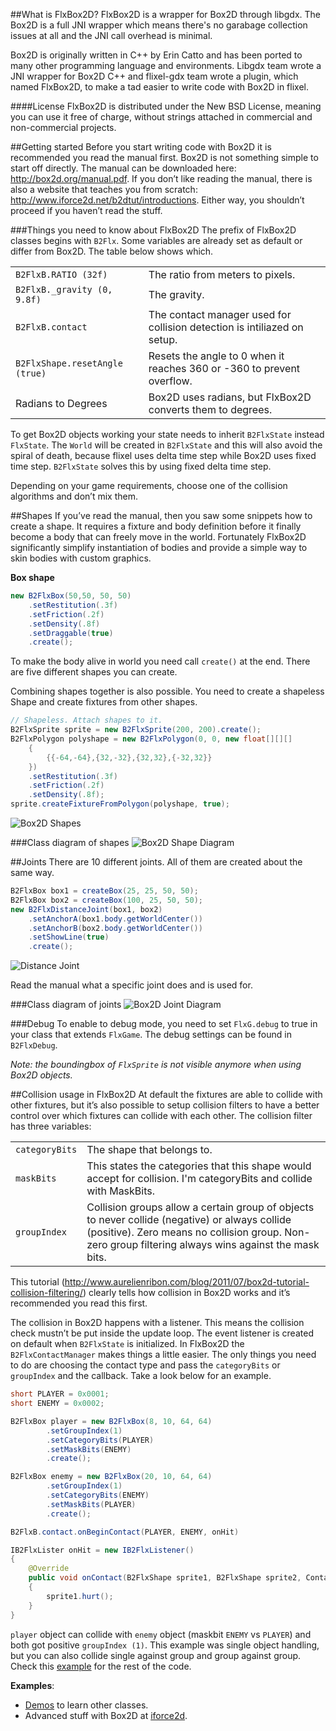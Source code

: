 ##What is FlxBox2D?
FlxBox2D is a wrapper for Box2D through libgdx. The Box2D is a full JNI wrapper which means there's no garabage collection issues at all and the JNI call overhead is minimal.

Box2D is originally written in C++ by Erin Catto and has been ported to many other programming language and environments. Libgdx team wrote a JNI wrapper for Box2D C++ and flixel-gdx team wrote a plugin, which named FlxBox2D, to make a tad easier to write code with Box2D in flixel.

####License
FlxBox2D is distributed under the New BSD License, meaning you can use it free of charge, without strings attached in commercial and non-commercial projects.

##Getting started
Before you start writing code with Box2D it is recommended you read the manual first. Box2D is not something simple to start off directly. The manual can be downloaded here: http://box2d.org/manual.pdf. If you don’t like reading the manual, there is also a website that teaches you from scratch: http://www.iforce2d.net/b2dtut/introductions. Either way, you shouldn’t proceed if you haven’t read the stuff.

###Things you need to know about FlxBox2D
The prefix of FlxBox2D classes begins with `B2Flx`. Some variables are already set as default or differ from Box2D. The table below shows which.
<table>
	<tr>
    	<td><code>B2FlxB.RATIO (32f)</code></td>
        <td>The ratio from meters to pixels.</td>
    </tr>
    <tr>
    	<td><code>B2FlxB._gravity (0, 9.8f)</code></td>
        <td>The gravity.</td>
    </tr>
    <tr>
    	<td><code>B2FlxB.contact</code></td>
        <td>The contact manager used for collision detection is intiliazed on setup.</td>
    </tr>
    <tr>
    	<td><code>B2FlxShape.resetAngle (true)</code></td>
        <td>Resets the angle to 0 when it reaches 360 or -360 to prevent overflow.</td>
    </tr>
    <tr>
    	<td>Radians to Degrees</td>
        <td>Box2D uses radians, but FlxBox2D converts them to degrees.</td>
    </tr>
</table>

To get Box2D objects working your state needs to inherit `B2FlxState` instead `FlxState`. The `World` will be created in `B2FlxState` and this will also avoid the spiral of death, because flixel uses delta time step while Box2D uses fixed time step. `B2FlxState` solves this by using fixed delta time step.

Depending on your game requirements, choose one of the collision algorithms and don’t mix them.

##Shapes
If you’ve read the manual, then you saw some snippets how to create a shape. It requires a fixture and body definition before it finally become a body that can freely move in the world. Fortunately FlxBox2D significantly simplify instantiation of bodies and provide a simple way to skin bodies with custom graphics.

**Box shape**
```java
new B2FlxBox(50,50, 50, 50)
	.setRestitution(.3f)
	.setFriction(.2f)
	.setDensity(.8f)
	.setDraggable(true)
	.create();
```

To make the body alive in world you need call `create()` at the end. There are five different shapes you can create.

Combining shapes together is also possible. You need to create a shapeless Shape and create fixtures from other shapes.
```java
// Shapeless. Attach shapes to it.
B2FlxSprite sprite = new B2FlxSprite(200, 200).create();
B2FlxPolygon polyshape = new B2FlxPolygon(0, 0, new float[][][]
	{
		{{-64,-64},{32,-32},{32,32},{-32,32}}
	})
	.setRestitution(.3f)
	.setFriction(.2f)
	.setDensity(.8f);
sprite.createFixtureFromPolygon(polyshape, true);
```

![Box2D Shapes](http://s6.postimg.org/hjpvt4041/box2d_shapes.png)

###Class diagram of shapes
![Box2D Shape Diagram](http://yuml.me/2f587b39)

##Joints
There are 10 different joints. All of them are created about the same way.
```java
B2FlxBox box1 = createBox(25, 25, 50, 50);
B2FlxBox box2 = createBox(100, 25, 50, 50);
new B2FlxDistanceJoint(box1, box2)
	.setAnchorA(box1.body.getWorldCenter())
	.setAnchorB(box2.body.getWorldCenter())
	.setShowLine(true)
	.create();
```

![Distance Joint](http://s6.postimg.org/lu4jop575/distance_joint.png)

Read the manual what a specific joint does and is used for.

###Class diagram of joints
![Box2D Joint Diagram](http://yuml.me/de049ba4)

###Debug
To enable to debug mode, you need to set `FlxG.debug` to true in your class that extends `FlxGame`. The debug settings can be found in `B2FlxDebug`.

_Note: the boundingbox of `FlxSprite` is not visible anymore when using Box2D objects._

##Collision usage in FlxBox2D
At default the fixtures are able to collide with other fixtures, but it’s also possible to setup collision filters to have a better control over which fixtures can collide with each other. The collision filter has three variables:
<table>
	<tr>
    	<td><code>categoryBits</code></td>
        <td>The shape that belongs to.</td>
    </tr>
    <tr>
    	<td><code>maskBits</code></td>
        <td>This states the categories that this shape would accept for collision. I'm categoryBits and collide with MaskBits.</td>
    </tr>
    <tr>
    	<td><code>groupIndex</code></td>
        <td>Collision groups allow a certain group of objects to never collide (negative) or always collide (positive). Zero means no collision group. Non-zero group filtering always wins against the mask bits.</td>
    </tr>
</table>

This tutorial (http://www.aurelienribon.com/blog/2011/07/box2d-tutorial-collision-filtering/) clearly tells how collision in Box2D works and it’s recommended you read this first.

The collision in Box2D happens with a listener. This means the collision check mustn’t be put inside the update loop. The event listener is created on default when `B2FlxState` is initialized. In FlxBox2D the `B2FlxContactManager` makes things a little easier. The only things you need to do are choosing the contact type and pass the `categoryBits` or `groupIndex` and the callback. Take a look below for an example.

```java
short PLAYER = 0x0001;
short ENEMY = 0x0002;

B2FlxBox player = new B2FlxBox(8, 10, 64, 64)
		.setGroupIndex(1)
		.setCategoryBits(PLAYER)
		.setMaskBits(ENEMY)
		.create();

B2FlxBox enemy = new B2FlxBox(20, 10, 64, 64)
		.setGroupIndex(1)
		.setCategoryBits(ENEMY)
		.setMaskBits(PLAYER)
		.create();

B2FlxB.contact.onBeginContact(PLAYER, ENEMY, onHit)

IB2FlxLister onHit = new IB2FlxListener()
{
	@Override
	public void onContact(B2FlxShape sprite1, B2FlxShape sprite2, Contact contact, Manifold oldManifold, ContactImpulse impulse)
	{
		sprite1.hurt();
	}
}
```
`player` object can collide with `enemy` object (maskbit `ENEMY` vs `PLAYER`) and both got positive `groupIndex (1)`. This example was single object handling, but you can also collide single against group and group against group. Check this [example](https://github.com/flixel-gdx/flixel-gdx-examples/blob/master/flixel-examples-core/src/org/flixel/examples/box2d/TestCollisionDetection.java 'Collision test') for the rest of the code.

**Examples**:
-	[Demos](https://github.com/flixel-gdx/flixel-gdx-examples/tree/master/flixel-examples-core/src/org/flixel/examples/box2d 'Box2D demos') to learn other classes.
-	Advanced stuff with Box2D at [iforce2d](http://www.iforce2d.net/ 'iforce2d').